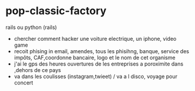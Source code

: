 # pop-classic-factory
rails ou python (rails)
- chercher comment hacker une voiture electrique, un iphone, video game
- recoit phising in email, amendes, tous les phisihng, banque, service des impôts, CAF,coordonne bancaire, logo et le nom de cet organisme
- j'ai le gps des heures ouvertures  de les entreprises a poroximite dans ,dehors de ce pays
- va dans les coulisses (instagram,twieet) / va a l disco, voyage pour concert
